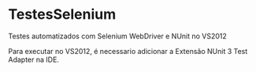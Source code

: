# TestesSelenium
Testes automatizados com Selenium WebDriver e NUnit no VS2012

Para executar no VS2012, é necessario adicionar a Extensão NUnit 3 Test Adapter na IDE.
